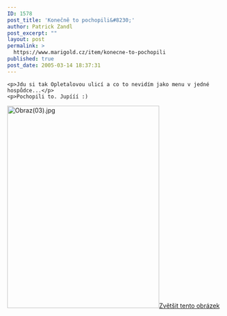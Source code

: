 ```yaml
---
ID: 1578
post_title: 'Konečně to pochopili&#8230;'
author: Patrick Zandl
post_excerpt: ""
layout: post
permalink: >
  https://www.marigold.cz/item/konecne-to-pochopili
published: true
post_date: 2005-03-14 18:37:31
---
```

	<p>Jdu si tak Opletalovou ulicí a co to nevidím jako menu v jedné hospůdce...</p>
	<p>Pochopili to. Jupííí :)
</p><div class="box"><img src="/wp-content/uploads/1/thumb-477182833.jpg" alt="Obraz(03).jpg" width="350" height="466" /><a href="/wp-content/uploads/1/mms-477182833.jpg" title="Zvětšit tento obrázek" onclick="window.open('/wp-content/1/mms-477182833.jpg','Zvětšit tento obrázek','width=480,height=640,directories=no,location=no,menubar=no,scrollbars=no,status=no,toolbar=no,resizable=no');return false">Zvětšit tento obrázek</a></div>